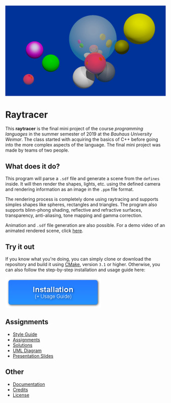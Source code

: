 
![A renderering showing multiple colorful spheres floating around a big reflecting mirror sphere.](documentation/images/renderer_showcase.png)

# Raytracer

This **raytracer** is the final mini project of the course *programming languages* in the summer semester of 2019 at the *Bauhaus University Weimar*. The class started with acquiring the basics of C++ before going into the more complex aspects of the language. The final mini project was made by teams of two people.

## What does it do?

This program will parse a `.sdf` file and generate a scene from the `defines` inside. It will then render the shapes, lights, etc. using the defined camera and rendering information as an image in the `.ppm` file format. 

The rendering process is completely done using raytracing and supports simples shapes like spheres, rectangles and triangles. The program also supports blinn-phong shading, reflective and refractive surfaces, transparency, anti-aliasing, tone mapping and gamma correction.

Animation and `.sdf` file generation are also possible. For a demo video of an animated rendered scene, click [here](https://raw.githubusercontent.com/christiandunkel/raytracer/master/documentation/examples/animation_demo.mp4).

## Try it out

If you know what you're doing, you can simply clone or download the repository and build it using [CMake](https://cmake.org/), version `3.1` or higher. Otherwise, you can also follow the step-by-step installation and usage guide here:

[![Get to the installation guide](/documentation/images/installation_button.png)](/documentation/documentation.md#how-to-install)

## Assignments
- [Style Guide](/documentation/styleguide_2019.pdf)
- [Assignments](/documentation/assignments/)
- [Solutions](/documentation/solutions_theory_part.md)
- [UML Diagram](/documentation/uml_diagram.md)
- [Presentation Slides](/documentation/presentation_slides.pdf)

## Other
- [Documentation](/documentation/documentation.md)
- [Credits](/documentation/credits.md)
- [License](/documentation/license.md)
